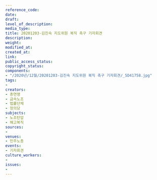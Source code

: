 ```yaml
---
reference_code: 
date: 
draft: 
level_of_description: 
media_type: 
title: 20201203-김진숙 지도위원 복직 촉구 기자회견
description: 
weight: 
modified_at: 
created_at: 
link: 
public_access_status: 
copyright_status: 
components:
- "/2020년/12월/20201203-김진숙 지도위원 복직 촉구 기자회견/_5D41758.jpg"
tags:
- 
creators:
- 총연맹
- 금속노조
- 법률단체
- 정의당
subjects:
- 노조탄압
- 해고복직
sources:
- 
venues:
- 민주노총
events:
- 기자회견
culture_workers:
- 
issues:
- 
---
```

